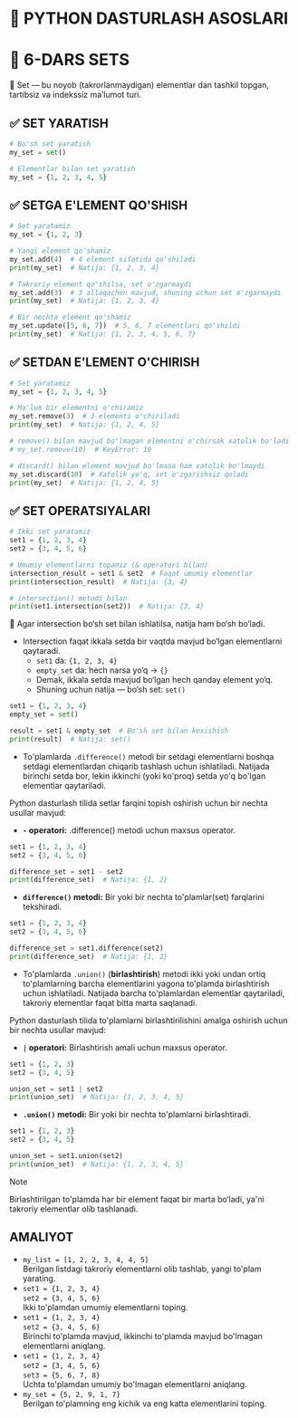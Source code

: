 # 🐍 PYTHON DASTURLASH ASOSLARI

# 🧩 6-DARS SETS

📌 Set — bu noyob (takrorlanmaydigan) elementlar dan tashkil topgan, tartibsiz va indekssiz ma’lumot turi.

## ✅ SET YARATISH

```python
# Bo'sh set yaratish
my_set = set()

# Elementlar bilan set yaratish
my_set = {1, 2, 3, 4, 5}
```

## ✅ SETGA E'LEMENT QO'SHISH


```python
# Set yaratamiz
my_set = {1, 2, 3}

# Yangi element qo'shamiz
my_set.add(4)  # 4 element sifatida qo'shiladi
print(my_set)  # Natija: {1, 2, 3, 4}

# Takroriy element qo'shilsa, set o'zgarmaydi
my_set.add(3)  # 3 allaqachon mavjud, shuning uchun set o'zgarmaydi
print(my_set)  # Natija: {1, 2, 3, 4}

# Bir nechta element qo'shamiz
my_set.update([5, 6, 7])  # 5, 6, 7 elementlari qo'shildi
print(my_set)  # Natija: {1, 2, 3, 4, 5, 6, 7}
```

## ✅ SETDAN E'LEMENT O'CHIRISH

```python
# Set yaratamiz
my_set = {1, 2, 3, 4, 5}

# Ma'lum bir elementni o'chiramiz
my_set.remove(3)  # 3 elementi o'chiriladi
print(my_set)  # Natija: {1, 2, 4, 5}

# remove() bilan mavjud bo'lmagan elementni o'chirsak xatolik bo'ladi
# my_set.remove(10)  # KeyError: 10

# discard() bilan element mavjud bo'lmasa ham xatolik bo'lmaydi
my_set.discard(10)  # Xatolik yo'q, set o'zgarishsiz qoladi
print(my_set)  # Natija: {1, 2, 4, 5}
```

## ✅ SET OPERATSIYALARI

```python
# Ikki set yaratamiz
set1 = {1, 2, 3, 4}
set2 = {3, 4, 5, 6}

# Umumiy elementlarni topamiz (& operatori bilan)
intersection_result = set1 & set2  # Faqat umumiy elementlar
print(intersection_result)  # Natija: {3, 4}

# intersection() metodi bilan
print(set1.intersection(set2))  # Natija: {3, 4}
```

📌 Agar intersection bo‘sh set bilan ishlatilsa, natija ham bo‘sh bo‘ladi.

- Intersection faqat ikkala setda bir vaqtda mavjud bo‘lgan elementlarni qaytaradi.
    - `set1` da: `{1, 2, 3, 4}`
    - `empty_set` da: hech narsa yo‘q → `{}`
    - Demak, ikkala setda mavjud bo‘lgan hech qanday element yo‘q.
    - Shuning uchun natija — bo‘sh set: `set()`

```python
set1 = {1, 2, 3, 4}
empty_set = set()

result = set1 & empty_set  # Bo'sh set bilan kesishish
print(result)  # Natija: set()
```




- To'plamlarda `.difference()` metodi bir setdagi elementlarni boshqa setdagi elementlardan chiqarib tashlash uchun ishlatiladi. Natijada birinchi setda bor, lekin ikkinchi (yoki ko'proq) setda yo'q bo'lgan elementlar qaytariladi.

Python dasturlash tilida setlar farqini topish oshirish uchun bir nechta usullar mavjud:

- **`-` operatori:** .difference() metodi uchun maxsus operator.

```python
set1 = {1, 2, 3, 4}
set2 = {3, 4, 5, 6}

difference_set = set1 - set2
print(difference_set)  # Natija: {1, 2}
```

- **`difference()` metodi:** Bir yoki bir nechta to'plamlar(set) farqlarini tekshiradi.

```python
set1 = {1, 2, 3, 4}
set2 = {3, 4, 5, 6}

difference_set = set1.difference(set2)
print(difference_set)  # Natija: {1, 2}
```

- To'plamlarda `.union()` (**birlashtirish**) metodi ikki yoki undan ortiq to'plamlarning barcha elementlarini yagona to'plamda birlashtirish uchun ishlatiladi. Natijada barcha to'plamlardan elementlar qaytariladi, takroriy elementlar faqat bitta marta saqlanadi.

Python dasturlash tilida to'plamlarni birlashtirilishini amalga oshirish uchun bir nechta usullar mavjud:

- **`|` operatori:** Birlashtirish amali uchun maxsus operator.

```python
set1 = {1, 2, 3}
set2 = {3, 4, 5}

union_set = set1 | set2
print(union_set)  # Natija: {1, 2, 3, 4, 5}
```

- **`.union()` metodi:** Bir yoki bir nechta to'plamlarni birlashtiradi.

```python
set1 = {1, 2, 3}
set2 = {3, 4, 5}

union_set = set1.union(set2)
print(union_set)  # Natija: {1, 2, 3, 4, 5}
```

> [!NOTE]
> Birlashtirilgan to'plamda har bir element faqat bir marta bo‘ladi, ya'ni takroriy elementlar olib tashlanadi.

## AMALIYOT
- `my_list = [1, 2, 2, 3, 4, 4, 5]` <br>
Berilgan listdagi takroriy elementlarni olib tashlab, yangi to'plam yarating.
- `set1 = {1, 2, 3, 4}` <br>
`set2 = {3, 4, 5, 6}` <br>
Ikki to'plamdan umumiy elementlarni toping.
- `set1 = {1, 2, 3, 4}` <br>
`set2 = {3, 4, 5, 6}` <br>
Birinchi to'plamda mavjud, ikkinchi to'plamda mavjud bo'lmagan elementlarni aniqlang.
- `set1 = {1, 2, 3, 4}` <br>
`set2 = {3, 4, 5, 6}` <br>
`set3 = {5, 6, 7, 8}` <br>
Uchta to'plamdan umumiy bo'lmagan elementlarni aniqlang.
- `my_set = {5, 2, 9, 1, 7}` <br>
Berilgan to'plamning eng kichik va eng katta elementlarini toping.